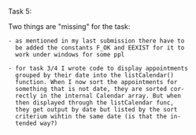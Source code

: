 Task 5:

Two things are "missing" for the task:

	- as mentioned in my last submission there have to 
	  be added the constants F_OK and EEXIST for it to
	  work under windows for some ppl
	  
	- for task 3/4 I wrote code to display appointments
	  grouped by their date into the listCalendar() 
	  function. When I now sort the appointments for 
	  something that is not date, they are sorted cor-
	  rectly in the internal Calendar array. But when
	  then displayed through the listCalendar func,
	  they get output by date but listed by the sort 
	  criterium wihtin the same date (is that the in-
	  tended way?)
